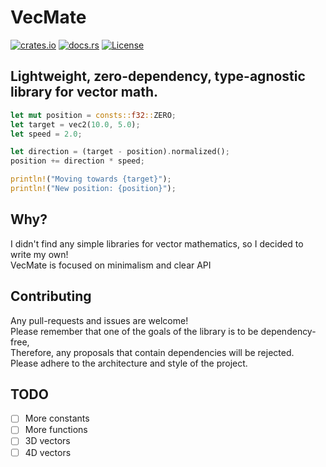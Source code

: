 # VecMate
[![crates.io](https://img.shields.io/crates/v/vecmate)](https://crates.io/crates/vecmate)
[![docs.rs](https://img.shields.io/docsrs/vecmate)](https://docs.rs/vecmate)
[![License](https://img.shields.io/github/license/ztry8/vecmate)](https://github.com/ztry8/vecmate/blob/main/LICENSE)
## Lightweight, zero-dependency, type-agnostic library for vector math.   
```rust
let mut position = consts::f32::ZERO;
let target = vec2(10.0, 5.0);
let speed = 2.0;

let direction = (target - position).normalized();
position += direction * speed;

println!("Moving towards {target}");
println!("New position: {position}");
```

## Why?
I didn't find any simple libraries for vector mathematics, so I decided to write my own!   
VecMate is focused on minimalism and clear API

## Contributing
Any pull-requests and issues are welcome!   
Please remember that one of the goals of the library is to be dependency-free,   
Therefore, any proposals that contain dependencies will be rejected.   
Please adhere to the architecture and style of the project.

## TODO
- [ ] More constants
- [ ] More functions
- [ ] 3D vectors
- [ ] 4D vectors
